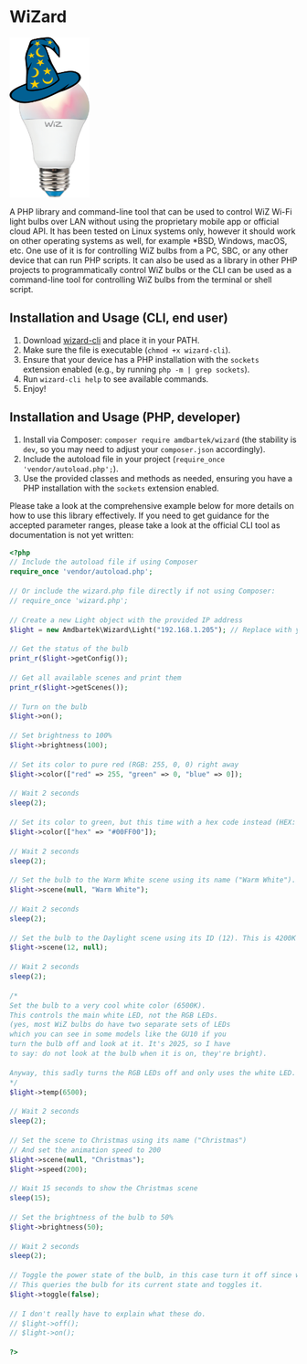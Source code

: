 # WiZard

<img src="assets/images/wizard_logo.png" width="140px" height="280px">

A PHP library and command-line tool that can be used to control WiZ Wi-Fi light bulbs over LAN without using the proprietary mobile app or official cloud API. It has been tested on Linux systems only, however it should work on other operating systems as well, for example *BSD, Windows, macOS, etc. One use of it is for controlling WiZ bulbs from a PC, SBC, or any other device that can run PHP scripts. It can also be used as a library in other PHP projects to programmatically control WiZ bulbs or the CLI can be used as a command-line tool for controlling WiZ bulbs from the terminal or shell script.

## Installation and Usage (CLI, end user)

1. Download [wizard-cli](https://github.com/AMDBartek/WiZard/releases/latest/download/wizard-cli) and place it in your PATH.
2. Make sure the file is executable (`chmod +x wizard-cli`).
3. Ensure that your device has a PHP installation with the `sockets` extension enabled (e.g., by running `php -m | grep sockets`).
4. Run `wizard-cli help` to see available commands.
5. Enjoy!

## Installation and Usage (PHP, developer)

1. Install via Composer: `composer require amdbartek/wizard` (the stability is `dev`, so you may need to adjust your `composer.json` accordingly).
2. Include the autoload file in your project (`require_once 'vendor/autoload.php';`).
3. Use the provided classes and methods as needed, ensuring you have a PHP installation with the `sockets` extension enabled.

Please take a look at the comprehensive example below for more details on how to use this library effectively. If you need to get guidance for the accepted parameter ranges, please take a look at the official CLI tool as documentation is not yet written:
```php
<?php
// Include the autoload file if using Composer
require_once 'vendor/autoload.php';

// Or include the wizard.php file directly if not using Composer:
// require_once 'wizard.php';

// Create a new Light object with the provided IP address
$light = new Amdbartek\Wizard\Light("192.168.1.205"); // Replace with your bulb's IP address

// Get the status of the bulb
print_r($light->getConfig());

// Get all available scenes and print them
print_r($light->getScenes());

// Turn on the bulb
$light->on();

// Set brightness to 100%
$light->brightness(100);

// Set its color to pure red (RGB: 255, 0, 0) right away
$light->color(["red" => 255, "green" => 0, "blue" => 0]);

// Wait 2 seconds
sleep(2);

// Set its color to green, but this time with a hex code instead (HEX: #00FF00)
$light->color(["hex" => "#00FF00"]);

// Wait 2 seconds
sleep(2);

// Set the bulb to the Warm White scene using its name ("Warm White"). This is 2700K light
$light->scene(null, "Warm White");

// Wait 2 seconds
sleep(2);

// Set the bulb to the Daylight scene using its ID (12). This is 4200K light
$light->scene(12, null);

// Wait 2 seconds
sleep(2);

/*
Set the bulb to a very cool white color (6500K).
This controls the main white LED, not the RGB LEDs.
(yes, most WiZ bulbs do have two separate sets of LEDs 
which you can see in some models like the GU10 if you 
turn the bulb off and look at it. It's 2025, so I have
to say: do not look at the bulb when it is on, they're bright).

Anyway, this sadly turns the RGB LEDs off and only uses the white LED.
*/
$light->temp(6500);

// Wait 2 seconds
sleep(2);

// Set the scene to Christmas using its name ("Christmas")
// And set the animation speed to 200
$light->scene(null, "Christmas");
$light->speed(200);

// Wait 15 seconds to show the Christmas scene
sleep(15);

// Set the brightness of the bulb to 50%
$light->brightness(50);

// Wait 2 seconds
sleep(2);

// Toggle the power state of the bulb, in this case turn it off since we turned it on earlier.
// This queries the bulb for its current state and toggles it.
$light->toggle(false);

// I don't really have to explain what these do.
// $light->off();
// $light->on();

?>
```
